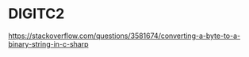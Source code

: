 # DIGITC2

https://stackoverflow.com/questions/3581674/converting-a-byte-to-a-binary-string-in-c-sharp